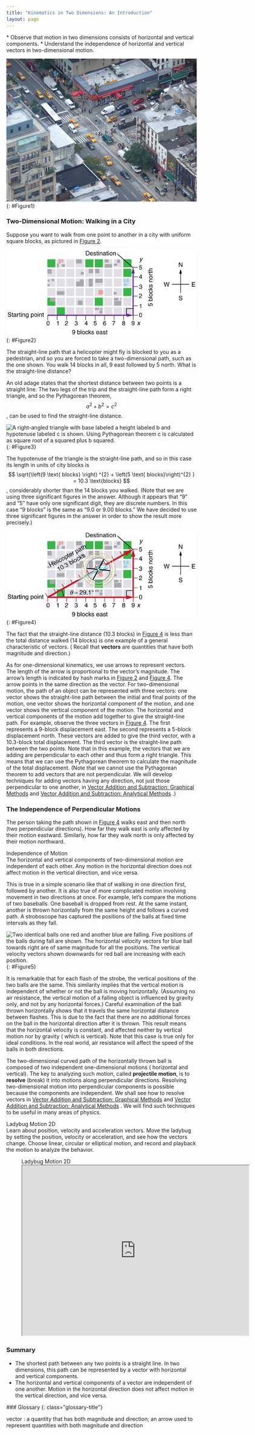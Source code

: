 ```yaml
---
title: "Kinematics in Two Dimensions: An Introduction"
layout: page
---
```


<div class="abstract" markdown="1">
* Observe that motion in two dimensions consists of horizontal and vertical components.
* Understand the independence of horizontal and vertical vectors in two-dimensional motion.

</div>

![A busy traffic intersection in New York showing vehicles moving on the road.](../resources/Figure_03_01_00.jpg "Walkers and drivers in a city like New York are rarely able to travel in straight lines to reach their destinations. Instead, they must follow roads and sidewalks, making two-dimensional, zigzagged paths. (credit: Margaret W. Carruthers)")
{: #Figure1}

### Two-Dimensional Motion: Walking in a City

Suppose you want to walk from one point to another in a city with uniform square
blocks, as pictured in [Figure 2](#Figure2).

![An X Y graph with origin at zero zero with x axis labeled nine blocks east and y axis labeled five blocks north. Starting point at the origin and destination at point nine on the x axis and point five on the y axis.](../resources/Figure_03_01_01.jpg "A pedestrian walks a two-dimensional path between two points in a city. In this scene, all blocks are square and are the same size.")
{: #Figure2}

The straight-line path that a helicopter might fly is blocked to you as a
pedestrian, and so you are forced to take a two-dimensional path, such as the
one shown. You walk 14 blocks in all, 9 east followed by 5 north. What is the
straight-line distance?

An old adage states that the shortest distance between two points is a straight
line. The two legs of the trip and the straight-line path form a right triangle,
and so the Pythagorean theorem, $$ a^{2} + b^{2} = c^{2} $$, can be used to find
the straight-line distance.

![A right-angled triangle with base labeled a height labeled b and hypotenuse labeled c is shown. Using Pythagorean 
theorem c is calculated as square root of a squared plus b squared.](../resources/Figure_03_01_03.svg "The Pythagorean 
theorem relates the length of the legs of a right triangle, labeled \( a\) and \( b \), with the hypotenuse, labeled \( c \). 
The relationship is given by: \( a^2+b^2=c^2 \). This can be rewritten, solving for \( c \). In this way one finds 
\( c=\sqrt{a^2+b^2} \).")
{: #Figure3}

The hypotenuse of the triangle is the straight-line path, and so in this case
its length in units of city blocks is $$ \sqrt{\left(9 \text{ blocks} \right)
^{2} + \left(5 \text{ blocks}\right)^{2} } = 10.3 \text{blocks} $$, considerably
shorter than the 14 blocks you walked. (Note that we are using three significant
figures in the answer. Although it appears that “9” and “5” have only one
significant digit, they are discrete numbers. In this case “9 blocks” is the
same as “9.0 or 9.00 blocks.” We have decided to use three significant figures
in the answer in order to show the result more precisely.)

![An X Y graph with origin at zero zero with x-axis labeled nine blocks east and y axis labeled five blocks north. A diagonal vector arrow joining starting point at point zero on x axis and destination at point five on y axis with its direction northeast is shown. A helicopter is flying along the diagonal vector arrow with helicopter path of ten point three blocks. The angle formed by diagonal vector arrow and the x-axis is equal to twenty-nine point one degrees.](../resources/Figure_03_01_03.jpg "The straight-line path followed by a helicopter between the two points is shorter than the 14 blocks walked by the pedestrian. All blocks are square and the same size.")
{: #Figure4}

The fact that the straight-line distance (10.3 blocks)
in [Figure 4](#Figure4) is less than the total distance walked (14 blocks) is one
example of a general characteristic of vectors. (
Recall that **vectors** are quantities that have both magnitude and direction.)

As for one-dimensional kinematics, we use arrows to represent vectors. The
length of the arrow is proportional to the vector’s magnitude. The arrow’s
length is indicated by hash marks in [Figure 2](#Figure2)
and [Figure 4](#Figure4). The arrow points in the same direction as the vector. For
two-dimensional motion, the path of an object can be represented with three
vectors: one vector shows the straight-line path between the initial and final
points of the motion, one vector shows the horizontal component of the motion,
and one vector shows the vertical component of the motion. The horizontal and
vertical components of the motion add together to give the straight-line path.
For example, observe the three vectors in [Figure 4](#Figure4). The first
represents a 9-block displacement east. The second represents a 5-block
displacement north. These vectors are added to give the third vector, with a
10.3-block total displacement. The third vector is the straight-line path
between the two points. Note that in this example, the vectors that we are
adding are perpendicular to each other and thus form a right triangle. This
means that we can use the Pythagorean theorem to calculate the magnitude of the
total displacement. (Note that we cannot use the Pythagorean theorem to add
vectors that are not perpendicular. We will develop techniques for adding
vectors having any direction, not just those perpendicular to one another,
in [Vector Addition and Subtraction: Graphical Methods](../contents/ch3VectorAdditionAndSubtractionGraphicalMethods.md)
and [Vector Addition and Subtraction: Analytical Methods](../contents/ch3VectorAdditionAndSubtractionAnalyticalMethods.md)
.)

### The Independence of Perpendicular Motions

The person taking the path shown in [Figure 4](#Figure4)
walks east and then north (two perpendicular directions). How far they walk east
is only affected by their motion eastward. Similarly, how far they walk north is
only affected by their motion northward.

<div class="note" data-label="" markdown="1">
<div class="title">
Independence of Motion
</div>
The horizontal and vertical components of two-dimensional motion are independent of each other. Any motion in the horizontal direction does not affect motion in the vertical direction, and vice versa.

</div>

This is true in a simple scenario like that of walking in one direction first,
followed by another. It is also true of more complicated motion involving
movement in two directions at once. For example, let’s compare the motions of
two baseballs. One baseball is dropped from rest. At the same instant, another
is thrown horizontally from the same height and follows a curved path. A
stroboscope has captured the positions of the balls at fixed time intervals as
they fall.

![Two identical balls one red and another blue are falling. Five positions of the balls during fall are shown. The horizontal velocity vectors for blue ball towards right are of same magnitude for all the positions. The vertical velocity vectors shown downwards for red ball are increasing with each position.](../resources/Figure_03_01_04.jpg "This shows the motions of two identical balls&#x2014;one falls from rest, the other has an initial horizontal velocity. Each subsequent position is an equal time interval. Arrows represent horizontal and vertical velocities at each position. The ball on the right has an initial horizontal velocity, while the ball on the left has no horizontal velocity. Despite the difference in horizontal velocities, the vertical velocities and positions are identical for both balls. This shows that the vertical and horizontal motions are independent.")
{: #Figure5}

It is remarkable that for each flash of the strobe, the vertical positions of
the two balls are the same. This similarity implies that the vertical motion is
independent of whether or not the ball is moving horizontally. (Assuming no air
resistance, the vertical motion of a falling object is influenced by gravity
only, and not by any horizontal forces.) Careful examination of the ball thrown
horizontally shows that it travels the same horizontal distance between flashes.
This is due to the fact that there are no additional forces on the ball in the
horizontal direction after it is thrown. This result means that the horizontal
velocity is constant, and affected neither by vertical motion nor by gravity (
which is vertical). Note that this case is true only for ideal conditions. In
the real world, air resistance will affect the speed of the balls in both
directions.

The two-dimensional curved path of the horizontally thrown ball is composed of
two independent one-dimensional motions (
horizontal and vertical). The key to analyzing such motion, called **projectile
motion**, is to **resolve** (break) it into motions along perpendicular
directions. Resolving two-dimensional motion into perpendicular components is
possible because the components are independent. We shall see how to resolve
vectors
in [Vector Addition and Subtraction: Graphical Methods](../contents/ch3VectorAdditionAndSubtractionGraphicalMethods.md)
and [Vector Addition and Subtraction: Analytical Methods](../contents/ch3VectorAdditionAndSubtractionAnalyticalMethods.md)
. We will find such techniques to be useful in many areas of physics.

<div class="note" data-label="PhET Exploration" markdown="1">
<div class="title">
 Ladybug Motion 2D
</div>
Learn about position, velocity and acceleration vectors. Move the ladybug by setting the position, velocity or acceleration,
and see how the vectors change. Choose linear, circular or elliptical motion, and record
and playback the motion to analyze the behavior.

<figure markdown="1">
<figcaption>
Ladybug Motion 2D
</figcaption>
<iframe loading="lazy" src="https://phet.colorado.edu/sims/cheerpj/motion-2d/latest/motion-2d.html?simulation=motion-2d" width="600" height="450"  allowfullscreen></iframe>
</figure>
</div>

### Summary

* The shortest path between any two points is a straight line. In two
  dimensions, this path can be represented by a vector with horizontal and
  vertical components.
* The horizontal and vertical components of a vector are independent of one
  another. Motion in the horizontal direction does not affect motion in the
  vertical direction, and vice versa.

<div class="glossary" markdown="1">
### Glossary
{: class="glossary-title"}

vector
: a quantity that has both magnitude and direction; an arrow used to represent
quantities with both magnitude and direction

</div>
